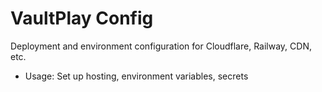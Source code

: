 # VaultPlay Config

Deployment and environment configuration for Cloudflare, Railway, CDN, etc.
- Usage: Set up hosting, environment variables, secrets
